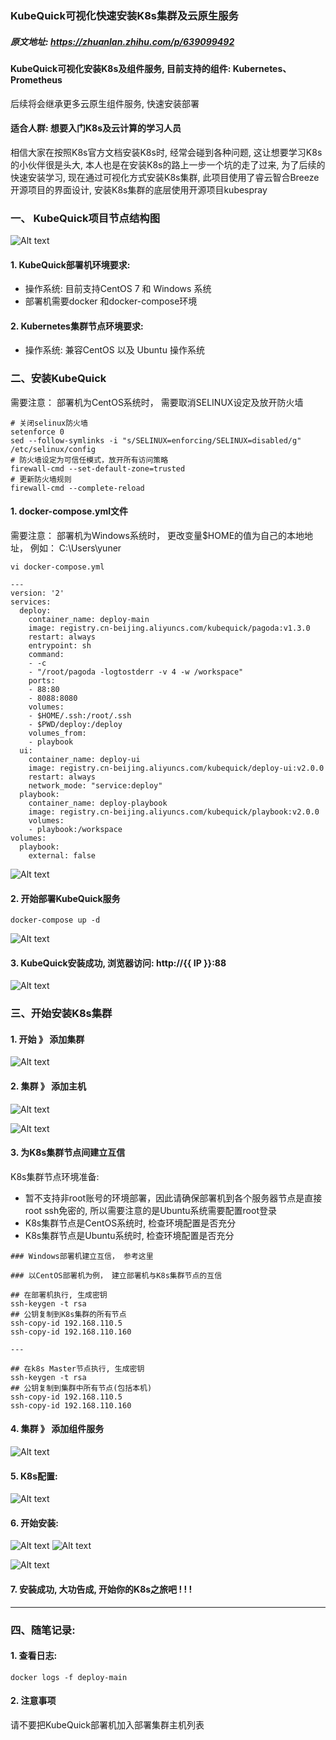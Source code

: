 ### KubeQuick可视化快速安装K8s集群及云原生服务

##### 原文地址: https://zhuanlan.zhihu.com/p/639099492


#### KubeQuick可视化安装K8s及组件服务, 目前支持的组件: Kubernetes、Prometheus

后续将会继承更多云原生组件服务, 快速安装部署

#### 适合人群: 想要入门K8s及云计算的学习人员

相信大家在按照K8s官方文档安装K8s时, 经常会碰到各种问题, 这让想要学习K8s的小伙伴很是头大, 本人也是在安装K8s的路上一步一个坑的走了过来, 为了后续的快速安装学习, 现在通过可视化方式安装K8s集群, 此项目使用了睿云智合Breeze开源项目的界面设计, 安装K8s集群的底层使用开源项目kubespray

### 一、 KubeQuick项目节点结构图

![Alt text](https://pic3.zhimg.com/80/v2-b42b5912a9cc7ca3d488a7bd0f1fc576_1440w.webp)

#### 1. KubeQuick部署机环境要求:
* 操作系统: 目前支持CentOS 7 和 Windows 系统
* 部署机需要docker 和docker-compose环境
#### 2. Kubernetes集群节点环境要求:
* 操作系统: 兼容CentOS 以及 Ubuntu 操作系统

### 二、安装KubeQuick
需要注意： 部署机为CentOS系统时， 需要取消SELINUX设定及放开防火墙

```
# 关闭selinux防火墙
setenforce 0     
sed --follow-symlinks -i "s/SELINUX=enforcing/SELINUX=disabled/g" /etc/selinux/config 
# 防火墙设定为可信任模式，放开所有访问策略
firewall-cmd --set-default-zone=trusted 
# 更新防火墙规则
firewall-cmd --complete-reload
```

#### 1. docker-compose.yml文件
需要注意： 部署机为Windows系统时， 更改变量$HOME的值为自己的本地地址， 例如： C:\Users\yuner

```
vi docker-compose.yml

---
version: '2'
services:
  deploy:
    container_name: deploy-main
    image: registry.cn-beijing.aliyuncs.com/kubequick/pagoda:v1.3.0
    restart: always
    entrypoint: sh
    command:
    - -c
    - "/root/pagoda -logtostderr -v 4 -w /workspace"
    ports:
    - 88:80
    - 8088:8080
    volumes:
    - $HOME/.ssh:/root/.ssh
    - $PWD/deploy:/deploy
    volumes_from:
    - playbook
  ui:
    container_name: deploy-ui
    image: registry.cn-beijing.aliyuncs.com/kubequick/deploy-ui:v2.0.0
    restart: always
    network_mode: "service:deploy"
  playbook:
    container_name: deploy-playbook
    image: registry.cn-beijing.aliyuncs.com/kubequick/playbook:v2.0.0
    volumes:
    - playbook:/workspace
volumes:
  playbook:
    external: false
```

![Alt text](https://pic1.zhimg.com/80/v2-52364087359a27f6fa24bea22ee0bc40_1440w.webp)

#### 2. 开始部署KubeQuick服务
```
docker-compose up -d
```
![Alt text](https://pic2.zhimg.com/80/v2-f0890ac1fb69594c99ebca2eae26a241_1440w.webp)


#### 3. KubeQuick安装成功, 浏览器访问: http://{{ IP }}:88

![Alt text](https://pic4.zhimg.com/80/v2-89e2568b5f1b400d7ae09b9b102d4113_1440w.webp)


### 三、开始安装K8s集群
#### 1. 开始 》 添加集群

![Alt text](https://pic4.zhimg.com/80/v2-cd2b057a96b057a8751e504395052c27_1440w.webp)
#### 2. 集群 》 添加主机
![Alt text](https://pic2.zhimg.com/80/v2-f67260f66f998064d93e5072db75a3f9_1440w.webp)

![Alt text](https://pic4.zhimg.com/80/v2-071f19fec3ec46e900bcd61a7855236b_1440w.webp)

#### 3. 为K8s集群节点间建立互信
K8s集群节点环境准备:

* 暂不支持非root账号的环境部署，因此请确保部署机到各个服务器节点是直接root ssh免密的, 所以需要注意的是Ubuntu系统需要配置root登录
* K8s集群节点是CentOS系统时, 检查环境配置是否充分
* K8s集群节点是Ubuntu系统时, 检查环境配置是否充分

```
### Windows部署机建立互信， 参考这里

### 以CentOS部署机为例， 建立部署机与K8s集群节点的互信

## 在部署机执行, 生成密钥
ssh-keygen -t rsa
## 公钥复制到K8s集群的所有节点
ssh-copy-id 192.168.110.5
ssh-copy-id 192.168.110.160

---

## 在k8s Master节点执行, 生成密钥
ssh-keygen -t rsa
## 公钥复制到集群中所有节点(包括本机)
ssh-copy-id 192.168.110.5
ssh-copy-id 192.168.110.160
```
#### 4. 集群 》 添加组件服务
![Alt text](https://pic3.zhimg.com/80/v2-3b7194cffd166f1e777113b5ede738fa_1440w.webp)

#### 5. K8s配置:
![Alt text](https://pic3.zhimg.com/80/v2-46b0173c70ee5e9046e6fec8e11b9122_1440w.webp)

#### 6. 开始安装:
![Alt text](https://pic2.zhimg.com/80/v2-67fe24184c94ae4c708e8e8fb62c1e61_1440w.webp)
![Alt text](https://pic2.zhimg.com/80/v2-ce69049b4a8c8b3796b9c41038a9f99d_1440w.webp)

![Alt text](https://pic1.zhimg.com/80/v2-e679492299cbb9a16fb075f4c8b3bb28_1440w.webp)



#### 7. 安装成功, 大功告成, 开始你的K8s之旅吧 ! ! !


---


### 四、随笔记录:
#### 1. 查看日志:
```
docker logs -f deploy-main
```
#### 2. 注意事项
请不要把KubeQuick部署机加入部署集群主机列表